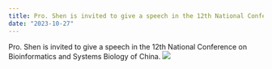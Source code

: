 ```yaml
---
title: Pro. Shen is invited to give a speech in the 12th National Conference on Bioinformatics and Systems Biology of China.
date: "2023-10-27"
---
```


Pro. Shen is invited to give a speech in the 12th National Conference on Bioinformatics and Systems Biology of China.
![](/images/photo/photo20231027.png)
